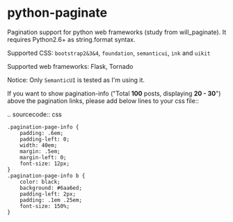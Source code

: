 python-paginate
==============

Pagination support for python web frameworks (study from will_paginate).
It requires Python2.6+ as string.format syntax.

Supported CSS: `bootstrap2&3&4`, `foundation`, `semanticui`, `ink` and `uikit`

Supported web frameworks: Flask, Tornado

Notice:
Only `SemanticUI` is tested as I'm using it.

If you want to show pagination-info
("Total <b>100</b> posts, displaying <b>20 - 30</b>")
above the pagination links,
please add below lines to your css file::

.. sourcecode:: css

    .pagination-page-info {
        padding: .6em;
        padding-left: 0;
        width: 40em;
        margin: .5em;
        margin-left: 0;
        font-size: 12px;
    }
    .pagination-page-info b {
        color: black;
        background: #6aa6ed;
        padding-left: 2px;
        padding: .1em .25em;
        font-size: 150%;
    }

